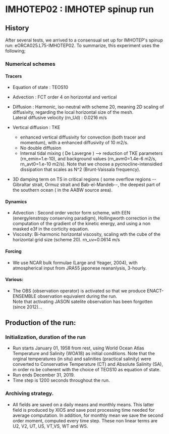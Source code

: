 # IMHOTEP02 : IMHOTEP spinup run
## History
After several tests, we arrived to a consensual set up for IMHOTEP's spinup run: eORCA025.L75-IMHOTEP02. To summarize, this experiment uses the following;
### Numerical schemes
#### Tracers
  * Equation of state : TEOS10
  * Advection : FCT order 4 on horizontal and vertical
  * Diffusion : Harmonic, iso-neutral with scheme 20, meaning 2D scaling of diffusivity, regarding the local horizontal size of the mesh.  
           Lateral diffusive velocity (rn_Ud) : 0.0216 m/s
  * Vertical diffusion : TKE
    * enhanced vertical diffusivity for convection (both tracer and momentum), with a enhanced diffusivity of 10 m2/s.
    * No double diffusion
    * Internal tidal mixing ( De Lavergne ) --> reduction of TKE parameters (rn_emin=1.e-10), and background values (rn_avm0=1.4e-6 m2/s, rn_avt0=1.e-10 m2/s).
Note that we choose a pycnocline-intensidied dissipation that scales as N^2 (Brunt-Vaissala frequency).

  * 3D damping term on TS in critical regions ( some overflow regions --Gibraltar strait, Ormuz strait and Bab-el-Mandeb--, the deepest part of the southern ocean ( in the AABW source area). 
#### Dynamics
  * Advection : Second order vector form scheme, with EEN (energy/enstropy conserving paradigm), Hollingworth correction in the computation of the gradient of the kinetic energy, and using a non masked e3f in the corticity equation.
  * Viscosity: Bi-harmonic horizontal viscosity, scaling wth the cube of the horizontal grid size (scheme 20). rn_uv=0.0614 m/s

#### Forcing
  * We use NCAR bulk formulae (Large and Yeager, 2004), with atmospherical input from JRA55 japonese reananlysis, 3-hourly. 

#### Various:
 *  The OBS (observation operator) is activated so that we produce ENACT-ENSEMBLE observation equivalent during the run.  
Note that activating JASON satelite observation has been forgotten (since 2012)...

## Production of the run:
### Initialization, duration of the run 
 * Run starts January 01, 1958 from rest, using World Ocean Atlas Temperature and Salinity (WOA18)  as initial conditions. Note that the orginal temperatures (in situ) and salinities (practical salinity)  were converted to Conservative Temperature (CT) and Absolute Salinity (SA), in order ro be coherent with the choice of TEOS10 as equation of state.
 * Run ends December 31, 2019.
 * Time step is 1200 seconds throughout the run.
### Archiving strategy.
 * All fields are saved on a daily means and monthly means. This latter field is produced by XIOS and save post processing time needed for average computation. In addition, for monthly mean we save the second order moment, computed every time step. These non linear terms are U2, V2, UT, US, VT,VS, WT and WS.
 
